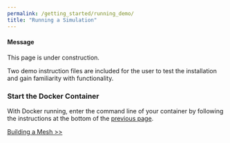 ```yaml
---
permalink: /getting_started/running_demo/
title: "Running a Simulation"
---
```


<div class="notice--info">
  <h4>Message</h4>
  <p>This page is under  construction.</p>
</div>

Two demo instruction files are included for the user to test the installation and gain familiarity with functionality.  

### Start the Docker Container  
With Docker running, enter the command line of your container by following the instructions at the bottom of the [previous page](/MMotH-Vent/getting_started/installation/).


<a href="/MMotH-Vent/getting_started/mesh_generation_readme/" class="btn btn--primary">Building a Mesh >></a>
